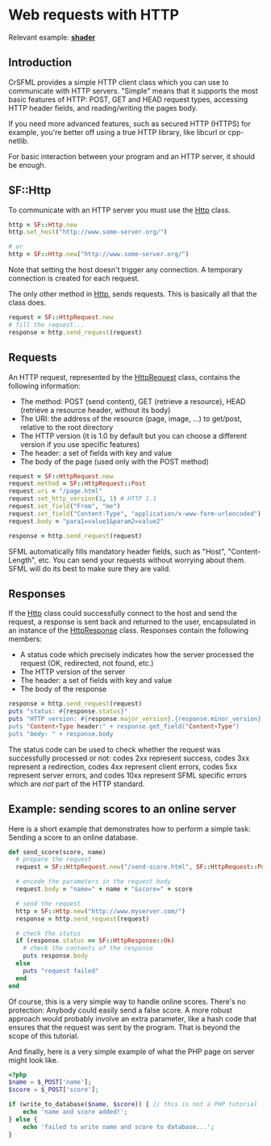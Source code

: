 # Web requests with HTTP

Relevant example: **[shader]({{book.examples}}/shader.cr)**

## Introduction

CrSFML provides a simple HTTP client class which you can use to communicate with HTTP servers. "Simple" means that it supports the most basic features of HTTP: POST, GET and HEAD request types, accessing HTTP header fields, and reading/writing the pages body.

If you need more advanced features, such as secured HTTP (HTTPS) for example, you're better off using a true HTTP library, like libcurl or cpp-netlib.

For basic interaction between your program and an HTTP server, it should be enough.

## SF::Http

To communicate with an HTTP server you must use the [Http]({{book.api}}/Http.html) class.

```ruby
http = SF::Http.new
http.set_host("http://www.some-server.org/")

# or
http = SF::Http.new("http://www.some-server.org/")
```

Note that setting the host doesn't trigger any connection. A temporary connection is created for each request.

The only other method in [Http]({{book.api}}/Http.html), sends requests. This is basically all that the class does.

```ruby
request = SF::HttpRequest.new
# fill the request...
response = http.send_request(request)
```

## Requests

An HTTP request, represented by the [HttpRequest]({{book.api}}/HttpRequest.html) class, contains the following information:

* The method: POST (send content), GET (retrieve a resource), HEAD (retrieve a resource header, without its body)
* The URI: the address of the resource (page, image, ...) to get/post, relative to the root directory
* The HTTP version (it is 1.0 by default but you can choose a different version if you use specific features)
* The header: a set of fields with key and value
* The body of the page (used only with the POST method)

```ruby
request = SF::HttpRequest.new
request.method = SF::HttpRequest::Post
request.uri = "/page.html"
request.set_http_version(1, 1) # HTTP 1.1
request.set_field("From", "me")
request.set_field("Content-Type", "application/x-www-form-urlencoded")
request.body = "para1=value1&param2=value2"

response = http.send_request(request)
```

SFML automatically fills mandatory header fields, such as "Host", "Content-Length", etc. You can send your requests without worrying about them. SFML will do its best to make sure they are valid.

## Responses

If the [Http]({{book.api}}/Http.html) class could successfully connect to the host and send the request, a response is sent back and returned to the user, encapsulated in an instance of the [HttpResponse]({{book.api}}/HttpResponse.html) class. Responses contain the following members:

* A status code which precisely indicates how the server processed the request (OK, redirected, not found, etc.)
* The HTTP version of the server
* The header: a set of fields with key and value
* The body of the response

```ruby
response = http.send_request(request)
puts "status: #{response.status}"
puts "HTTP version: #{response.major_version}.{response.minor_version}
puts "Content-Type header:" + response.get_field("Content-Type")
puts "body: " + response.body
```

The status code can be used to check whether the request was successfully processed or not: codes 2xx represent success, codes 3xx represent a redirection, codes 4xx represent client errors, codes 5xx represent server errors, and codes 10xx represent SFML specific errors which are *not* part of the HTTP standard.

## Example: sending scores to an online server

Here is a short example that demonstrates how to perform a simple task: Sending a score to an online database.

```ruby
def send_score(score, name)
  # prepare the request
  request = SF::HttpRequest.new("/send-score.html", SF::HttpRequest::Post)

  # encode the parameters in the request body
  request.body = "name=" + name + "&score=" + score

  # send the request
  http = SF::Http.new("http://www.myserver.com/")
  response = http.send_request(request)

  # check the status
  if (response.status == SF::HttpResponse::Ok)
    # check the contents of the response
    puts response.body
  else
    puts "request failed"
  end
end
```

Of course, this is a very simple way to handle online scores. There's no protection: Anybody could easily send a false score. A more robust approach would probably involve an extra parameter, like a hash code that ensures that the request was sent by the program. That is beyond the scope of this tutorial.

And finally, here is a very simple example of what the PHP page on server might look like.

```php
<?php
$name = $_POST['name'];
$score = $_POST['score'];

if (write_to_database($name, $score)) { // this is not a PHP tutorial :)
    echo 'name and score added!';
} else {
    echo 'failed to write name and score to database...';
}
```

